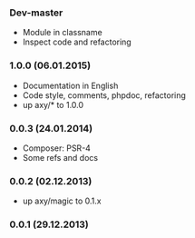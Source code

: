 ### Dev-master

* Module in classname
* Inspect code and refactoring

### 1.0.0 (06.01.2015)

* Documentation in English
* Code style, comments, phpdoc, refactoring
* up axy/* to 1.0.0

### 0.0.3 (24.01.2014)

* Composer: PSR-4
* Some refs and docs

### 0.0.2 (02.12.2013)

* up axy/magic to 0.1.x

### 0.0.1 (29.12.2013)
